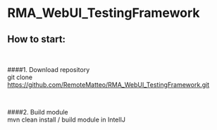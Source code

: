 # RMA_WebUI_TestingFramework

## How to start:
<br>

####1. Download repository <br>
git clone https://github.com/RemoteMatteo/RMA_WebUI_TestingFramework.git<br>


<br>

####2. Build module <br>
mvn clean install / build module in IntelIJ<br>
